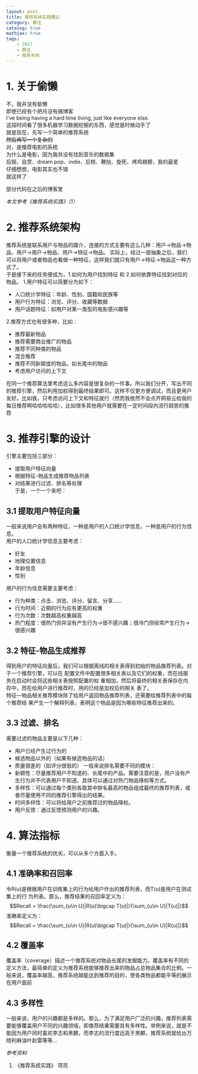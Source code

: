 ```yaml
---
layout: post
title: 推荐系统实践概论
category: 算法
catalog: true
mathjax: true
tags: 
    - 2017
    - 算法
    - 推荐系统
---
```


# 1. 关于偷懒
不，我并没有偷懒   
即使已经有个把月没有搞博客   
I've being having a hard time living, just like everyone else.    
这段时间看了很多机器学习数据挖掘的东西，感觉是时候动手了    
就是现在，先写一个简单的推荐系统   
~~然后再写一个复杂的~~   
对，是推荐电影的系统   
为什么是电影，因为我并没有找到音乐的数据集   
后摇、自赏、dream pop、indie、后核、鞭挞、旋死、烤鸡翅膀，我的最爱   
仔细想想，电影其实也不错   
就这样了   

部分代码在之后的博客里

*本文参考《推荐系统实践》（1）*

# 2. 推荐系统架构
推荐系统是联系用户与物品的媒介，连接的方式主要有这么几种：用户->物品->物品、用户->用户->物品、用户->特征->物品。
实际上，经过一层抽象之后，我们可以将用户或者物品也看做一种特征，这样我们就只有用户->特征->物品这一种方式了。   
于是接下来的任务便成为，1.如何为用户找到特征 和 2.如何依靠特征找到对应的物品。
1.用户特征可以简要分为如下：
* 人口统计学特征：年龄、性别、国籍和民族等
* 用户行为特征：浏览、评分、收藏等数据
* 用户话题特征：如用户对某一类型的电影感兴趣等     

2.推荐方式也有很多种，比如：
* 推荐最新物品
* 推荐需要商业推广的物品
* 推荐不同种类的物品
* 混合推荐
* 推荐不同新颖度的物品，如长尾中的物品
* 考虑用户访问的上下文

在同一个推荐算法里考虑这么多内容是很复杂的一件事。所以我们分开，写出不同的推荐引擎，然后利用加权得到最终结果即可。这样不仅更方便调试，而且更用户友好。比如我，只考虑访问上下文和特征就行（然而我依然不会点开网易云给我的每日推荐啊哈哈哈哈哈），比如很多其他用户就需要在一定时间段内流行趋势的推荐

# 3. 推荐引擎的设计
引擎主要包括三部分：
* 提取用户特征向量
* 根据特征-物品生成推荐物品列表
* 对结果进行过滤、排名等处理   
于是，一个一个来吧：

## 3.1 提取用户特征向量
一般来说用户会有两种特征，一种是用户的人口统计学信息，一种是用户的行为信息。   
用户的人口统计学信息主要考虑：
* 好友
* 地理位置信息
* 年龄信息
* 性别

用户的行为信息需要主要考虑：
* 行为种类：点击、浏览、评分、留言、分享......
* 行为时间：近期的行为应有更高的权重
* 行为次数：次数越高权重越高
* 热门程度：很热门但并没有产生行为->很不感兴趣；很冷门但经常产生行为->很感兴趣

## 3.2 特征-物品生成推荐
得到用户的特征向量后，我们可以根据离线的相关表得到初始的物品推荐列表。对于一个推荐引擎，可以在
配置文件中配置很多相关表以及它们的权重，而在线服务在启动时会将这些相关表按照配置的权
重相加，然后将最终的相关表保存在内存中，而在给用户进行推荐时，用的已经是加权后的相关
表了。   
特征—物品相关推荐模块除了给用户返回物品推荐列表，还需要给推荐列表中的每个推荐结
果产生一个解释列表，表明这个物品是因为哪些特征推荐出来的。

## 3.3 过滤、排名
需要过滤的物品主要是以下几种：
* 用户已经产生过行为的
* 候选物品以外的（如果有候选物品的话）
* 质量很差的（如评分很低的）
一般来说排名需要不同的模块：
* 新颖性：尽量推荐用户不知道的、长尾中的产品。需要注意的是，用户没有产生行为并不代表用户不知道。具体可以通过对热门物品降权等方式。
* 多样性：可以通过每个类别各取其中排名最高的物品组成最终的推荐列表，或者尽量使用不同的推荐引擎得出的结果。
* 时间多样性：可以将给用户之前推荐过的物品降权。
* 用户反馈：通过反馈预测用户的兴趣。


# 4. 算法指标
衡量一个推荐系统的优劣，可以从多个方面入手。
## 4.1 准确率和召回率
令R(u)是根据用户在训练集上的行为给用户作出的推荐列表，而T(u)是用户在测试集上的行
为列表。那么，推荐结果的召回率定义为：
$$Recall = \frac{\sum_{u\in U}|R(u)\bigcap T(u)|}{\sum_{u\in U}|T(u)|}$$
准确率定义为：
$$Recall = \frac{\sum_{u\in U}|R(u)\bigcap T(u)|}{\sum_{u\in U}|R(u)|}$$
## 4.2 覆盖率
覆盖率（coverage）描述一个推荐系统对物品长尾的发掘能力。覆盖率有不同的定义方法，最简单的定义为推荐系统能够推荐出来的物品占总物品集合的比例。一般来说，覆盖率越高，推荐系统越能达到推荐的目的，使各类物品都能平等的展示在用户面前
## 4.3 多样性
一般来说，用户的兴趣都是多样的。那么，为了满足用户广泛的兴趣，推荐列表需要能够覆盖用户不同的兴趣领域，即推荐结果需要具有多样性。举例来说，就是不能因为用户同时喜欢李志和黑麒，而李志的流行度远高于黑麒，推荐系统就给出万晓利麻油叶赵雷等等...


*参考资料*
1. 《推荐系统实践》 项亮
